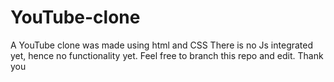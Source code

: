 # YouTube-clone
A YouTube clone was made using html and CSS
There is no Js integrated yet, hence no functionality yet.
Feel free to branch this repo and edit. Thank you
